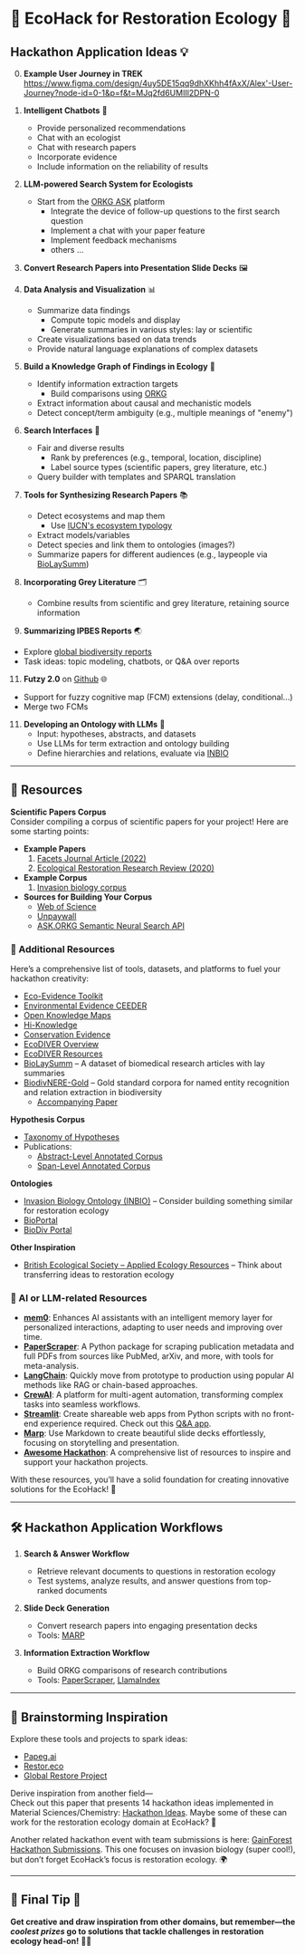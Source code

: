 # 🌱 EcoHack for Restoration Ecology 🌿  

## Hackathon Application Ideas 💡  

0. **Example User Journey in TREK**
   https://www.figma.com/design/4uy5DE15qq9dhXKhh4fAxX/Alex'-User-Journey?node-id=0-1&p=f&t=MJq2fd6UMIIl2DPN-0

2. **Intelligent Chatbots** 🤖  
   - Provide personalized recommendations  
   - Chat with an ecologist  
   - Chat with research papers  
   - Incorporate evidence  
   - Include information on the reliability of results  
   
3. **LLM-powered Search System for Ecologists**
   - Start from the [ORKG ASK](https://ask.orkg.org/) platform  
     - Integrate the device of follow-up questions to the first search question 
	 - Implement a chat with your paper feature
	 - Implement feedback mechanisms
	 - others ...

4. **Convert Research Papers into Presentation Slide Decks** 🖼️  

5. **Data Analysis and Visualization** 📊  
   - Summarize data findings  
     - Compute topic models and display  
     - Generate summaries in various styles: lay or scientific  
   - Create visualizations based on data trends  
   - Provide natural language explanations of complex datasets  

6. **Build a Knowledge Graph of Findings in Ecology** 🧠  
   - Identify information extraction targets  
     - Build comparisons using [ORKG](https://orkg.org/)  
   - Extract information about causal and mechanistic models  
   - Detect concept/term ambiguity (e.g., multiple meanings of "enemy")  

7. **Search Interfaces** 🔎  
   - Fair and diverse results  
     - Rank by preferences (e.g., temporal, location, discipline)  
     - Label source types (scientific papers, grey literature, etc.)  
   - Query builder with templates and SPARQL translation  

8. **Tools for Synthesizing Research Papers** 📚  
   - Detect ecosystems and map them  
     - Use [IUCN's ecosystem typology](https://iucn.org/resources/publication/iucn-global-ecosystem-typology-20)  
   - Extract models/variables  
   - Detect species and link them to ontologies (images?)  
   - Summarize papers for different audiences (e.g., laypeople via [BioLaySumm](https://biolaysumm.org/))  

9. **Incorporating Grey Literature** 🗂️  
   - Combine results from scientific and grey literature, retaining source information  

10. **Summarizing IPBES Reports** 🌏  
   - Explore [global biodiversity reports](https://www.ipbes.net/assessment-reports/ldr)  
   - Task ideas: topic modeling, chatbots, or Q&A over reports  

11. **Futzy 2.0** on [Github](https://github.com/EcoWeaver/Futzy) 🌐  
   - Support for fuzzy cognitive map (FCM) extensions (delay, conditional...)  
   - Merge two FCMs  

11. **Developing an Ontology with LLMs** 🧬  
    - Input: hypotheses, abstracts, and datasets  
    - Use LLMs for term extraction and ontology building  
    - Define hierarchies and relations, evaluate via [INBIO](https://bioportal.bioontology.org/ontologies/INBIO)  

---

## 🔗 Resources  
**Scientific Papers Corpus**  
Consider compiling a corpus of scientific papers for your project! Here are some starting points:  
- **Example Papers**  
  1. [Facets Journal Article (2022)](https://www.facetsjournal.com/doi/full/10.1139/facets-2022-0157)  
  2. [Ecological Restoration Research Review (2020)](https://journals.lww.com/coas/fulltext/2020/18030/a_review_of_ecological_restoration_research_in_the.9.aspx)
- **Example Corpus**
  1. [Invasion biology corpus](https://doi.org/10.5281/zenodo.12518037) 
- **Sources for Building Your Corpus**  
  - [Web of Science](https://www.webofscience.com/wos/)  
  - [Unpaywall](https://unpaywall.org/)  
  - [ASK.ORKG Semantic Neural Search API](https://api.ask.orkg.org/docs#tag/Semantic-Neural-Search)  

### 🔗 Additional Resources  

Here’s a comprehensive list of tools, datasets, and platforms to fuel your hackathon creativity:  

- [Eco-Evidence Toolkit](https://toolkit.ewater.org.au/Tools/Eco-Evidence)  
- [Environmental Evidence CEEDER](https://environmentalevidence.org/ceeder-search/)  
- [Open Knowledge Maps](https://github.com/OpenKnowledgeMaps)  
- [Hi-Knowledge](https://hi-knowledge.org/)  
- [Conservation Evidence](https://www.conservationevidence.com/)  
- [EcoDIVER Overview](https://www.epa.gov/ecodiver/about-ecodiver)  
- [EcoDIVER Resources](https://www.epa.gov/ecodiver/ecodiver-resources)  
- [BioLaySumm](https://biolaysumm.org/) – A dataset of biomedical research articles with lay summaries  
- [BiodivNERE-Gold](https://zenodo.org/records/6575865) – Gold standard corpora for named entity recognition and relation extraction in biodiversity  
  - [Accompanying Paper](https://bdj.pensoft.net/article/89481/instance/7788834/)  

**Hypothesis Corpus**  
- [Taxonomy of Hypotheses](https://v2020.hi-knowledge.org/invasion-biology/)  
- Publications:  
  - [Abstract-Level Annotated Corpus](https://aclanthology.org/2022.wiesp-1.5/)  
  - [Span-Level Annotated Corpus](https://link.springer.com/chapter/10.1007/978-3-031-63536-6_2)  

**Ontologies**  
- [Invasion Biology Ontology (INBIO)](https://bioportal.bioontology.org/ontologies/INBIO) – Consider building something similar for restoration ecology  
- [BioPortal](https://bioportal.bioontology.org/)  
- [BioDiv Portal](https://biodivportal.gfbio.org/)  

**Other Inspiration**  
- [British Ecological Society – Applied Ecology Resources](https://www.britishecologicalsociety.org/applied-ecology-resources/) – Think about transferring ideas to restoration ecology  


### 🤖 AI or LLM-related Resources  

- [**mem0**](https://github.com/mem0ai/mem0): Enhances AI assistants with an intelligent memory layer for personalized interactions, adapting to user needs and improving over time.  
- [**PaperScraper**](https://github.com/jannisborn/paperscraper): A Python package for scraping publication metadata and full PDFs from sources like PubMed, arXiv, and more, with tools for meta-analysis.  
- [**LangChain**](https://www.langchain.com/langchain): Quickly move from prototype to production using popular AI methods like RAG or chain-based approaches.  
- [**CrewAI**](https://www.crewai.com/): A platform for multi-agent automation, transforming complex tasks into seamless workflows.  
- [**Streamlit**](https://streamlit.io/): Create shareable web apps from Python scripts with no front-end experience required. Check out this [Q&A app](https://mastea-nhwpzz8fehvc9b3n5bhzya.streamlit.app/).  
- [**Marp**](https://marp.app/): Use Markdown to create beautiful slide decks effortlessly, focusing on storytelling and presentation.  
- [**Awesome Hackathon**](https://github.com/HappyHackingSpace/Awesome-Hackathon): A comprehensive list of resources to inspire and support your hackathon projects.  


With these resources, you’ll have a solid foundation for creating innovative solutions for the EcoHack! 🚀


---

## 🛠️ Hackathon Application Workflows  
1. **Search & Answer Workflow**  
   - Retrieve relevant documents to questions in restoration ecology  
   - Test systems, analyze results, and answer questions from top-ranked documents  

2. **Slide Deck Generation**  
   - Convert research papers into engaging presentation decks  
   - Tools: [MARP](https://marp.app/)  

3. **Information Extraction Workflow**  
   - Build ORKG comparisons of research contributions  
   - Tools: [PaperScraper](https://github.com/jannisborn/paperscraper), [LlamaIndex](https://www.llamaindex.ai/)  

---

## 💭 Brainstorming Inspiration  
Explore these tools and projects to spark ideas:  
- [Papeg.ai](https://papeg.ai/#)  
- [Restor.eco](https://restor.eco)  
- [Global Restore Project](https://globalrestoreproject.com/)  

Derive inspiration from another field—  
Check out this paper that presents 14 hackathon ideas implemented in Material Sciences/Chemistry: [Hackathon Ideas](https://arxiv.org/abs/2306.06283). Maybe some of these can work for the restoration ecology domain at EcoHack? 🌱  

Another related hackathon event with team submissions is here: [GainForest Hackathon Submissions](https://gainforest.notion.site/2ed5a0c7a7df47b98a78280941cb1079?v=30c06413a4b4477d8f7db310a3eacd68). This one focuses on invasion biology (super cool!), but don’t forget EcoHack’s focus is restoration ecology. 🌍

---

## 🌟 **Final Tip** 🌟  
**Get creative and draw inspiration from other domains, but remember—the *coolest prizes* go to solutions that tackle challenges in restoration ecology head-on!** 🌿✨  

